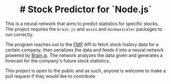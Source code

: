 <h1 align="center"># Stock Predictor for `Node.js`</h1>

This is a neural network that aims to predict statistics for specific stocks.
The project requires the `brain.js` and `axios` and `minmaxscaler` packages to run correctly.

The program reaches out to the [FMP](https://financialmodelingprep.com) API to fetch stock history data for a certain company, then serializes the data and feeds it into a neural network powered by [Brain.js](https://brain.js.org). The network analyzes the data given and generates a forecast for the company's future stock statistics.

This project is open to the public and as such, anyone is welcome to make a pull request if they would like to contribute.
